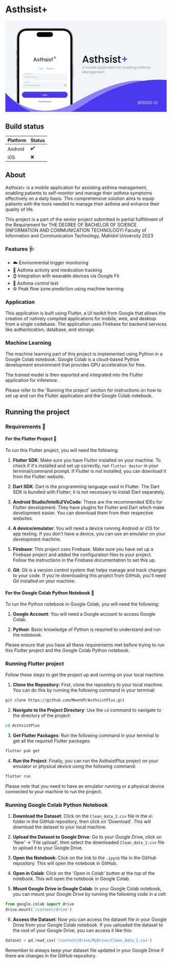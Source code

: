 # Asthsist+

![Image for Asthsist+](doc/images/asthsist+.png)

## Build status
| Platform | Status |
|----------|--------|
|Android|:heavy_check_mark:|
|iOS|:x:|

## About
Asthsist+ is a mobile application for assisting asthma management, enabling patients to self-monitor and manage their asthma symptoms effectively on a daily basis. This comprehensive solution aims to equip patients with the tools needed to manage their asthma and enhance their quality of life. 

 This project is a part of the senior project submitted in partial fullfillment of the Requirement for THE DEGREE OF BACHELOR OF SCIENCE (INFORMATION AND COMMUNICATION TECHNOLOGY) Faculty of Information and Communication Technology, Mahidol University 2023

### Features :stethoscope:
- :cloud: Environmental trigger monitoring 
- :pill: Asthma activity and medication tracking 
- :watch: Integration with wearable devices via Google Fit 
- :memo: Asthma control test 
- :gear: Peak flow zone prediction using machine learning 

### Application

This application is built using Flutter, a UI toolkit from Google that allows the creation of natively compiled applications for mobile, web, and desktop from a single codebase. The application uses Firebase for backend services like authentication, database, and storage.

### Machine Learning

The machine learning part of this project is implemented using Python in a Google Colab notebook. Google Colab is a cloud-based Python development environment that provides GPU acceleration for free.


The trained model is then exported and integrated into the Flutter application for inference.

Please refer to the 'Running the project' section for instructions on how to set up and run the Flutter application and the Google Colab notebook.


## Running the project
### Requirements :syringe:

#### For the Flutter Project :iphone:

To run this Flutter project, you will need the following:

1. **Flutter SDK**: Make sure you have Flutter installed on your machine. To check if it's installed and set up correctly, run `flutter doctor` in your terminal/command prompt. If Flutter is not installed, you can download it from the Flutter website.

2. **Dart SDK**: Dart is the programming language used in Flutter. The Dart SDK is bundled with Flutter; it is not necessary to install Dart separately.

3. **Android Studio/IntelliJ/VsCode**: These are the recommended IDEs for Flutter development. They have plugins for Flutter and Dart which make development easier. You can download them from their respective websites.

4. **A device/emulator**: You will need a device running Android or iOS for app testing. If you don't have a device, you can use an emulator on your development machine.

5. **Firebase**: This project uses Firebase. Make sure you have set up a Firebase project and added the configuration files to your project. Follow the instructions in the Firebase documentation to set this up.

6. **Git**: Git is a version control system that helps manage and track changes to your code. If you're downloading this project from GitHub, you'll need Git installed on your machine.

#### For the Google Colab Python Notebook :notebook:

To run the Python notebook in Google Colab, you will need the following:

1. **Google Account**: You will need a Google account to access Google Colab.

2. **Python**: Basic knowledge of Python is required to understand and run the notebook.
   

Please ensure that you have all these requirements met before trying to run this Flutter project and the Google Colab Python notebook.

### Running Flutter project

Follow these steps to get the project up and running on your local machine:

1. **Clone the Repository**: First, clone the repository to your local machine. You can do this by running the following command in your terminal:

```bash
git clone https://github.com/MeenVP/AsthsistPlus.git
```

2. **Navigate to the Project Directory**: Use the `cd` command to navigate to the directory of the project:

```bash
cd AsthsistPlus
```

3. **Get Flutter Packages**: Run the following command in your terminal to get all the required Flutter packages:

```bash
flutter pub get
```

4. **Run the Project**: Finally, you can run the AsthsistPlus project on your emulator or physical device using the following command:

```bash
flutter run
```
Please note that you need to have an emulator running or a physical device connected to your machine to run the project.

### Running Google Colab Python Notebook

1. **Download the Dataset**: Click on the `Clean_data_2.csv` file in the `ml` folder in the GitHub repository, then click on 'Download'. This will download the dataset to your local machine.

2. **Upload the Dataset to Google Drive**: Go to your Google Drive, click on 'New' -> 'File upload', then select the downloaded `Clean_data_2.csv` file to upload it to your Google Drive.
   
3. **Open the Notebook**: Click on the link to the `.ipynb` file in the GitHub repository. This will open the notebook in GitHub.

4. **Open in Colab**: Click on the 'Open in Colab' button at the top of the notebook. This will open the notebook in Google Colab.

5. **Mount Google Drive in Google Colab**: In your Google Colab notebook, you can mount your Google Drive by running the following code in a cell:

```python
from google.colab import drive
drive.mount('/content/drive')
```
6. **Access the Dataset**: Now you can access the dataset file in your Google Drive from your Google Colab notebook. If you uploaded the dataset to the root of your Google Drive, you can access it like this:

```python
dataset = pd.read_csv('/content/drive/MyDrive/Clean_data_2.csv')
```

Remember to always keep your dataset file updated in your Google Drive if there are changes in the GitHub repository.
